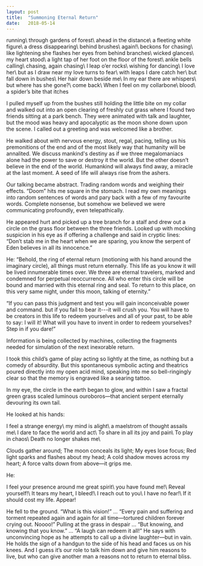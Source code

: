 ```yaml
---
layout: post
title:  "Summoning Eternal Return"
date:   2018-05-14
---
```


running\\
through gardens of forest\\
ahead in the distance\\
a fleeting white figure\\
a dress disappearing\\
behind brushes\\
again!\\
beckons for chasing\\
like lightening she flashes her eyes from behind branches\\
wicked glances\\
my heart stood\\
a light tap of her foot on the floor of the forest\\
ankle bells calling\\
chasing, again chasing\\
I leap o’er rocks\\
wishing for dancing\\
I love her\\
but as I draw near my love turns to fear\\
with leaps I dare catch her\\
but fall down in bushes\\
Her hair down beside me\\
In my ear there are whispers\\
but where has she gone?\\
come back\\
When I feel on my collarbone\\
blood\\
a spider’s bite that itches

I pulled myself up from the bushes still holding the little bite on my collar and walked out into an open clearing of freshly cut grass where I found two friends sitting at a park bench. They were animated with talk and laughter, but the mood was heavy and apocalyptic as the moon shone down upon the scene. I called out a greeting and was welcomed like a brother.

He walked about with nervous energy, stout, regal, pacing, telling us his premonitions of the end and of the most likely way that humanity will be annalited. We discuss mankind's destiny as if we three megalomaniacs alone had the power to save or destroy it the world. But the other doesn’t believe in the end of the world. Humankind will always find away, a miracle at the last moment. A seed of life will always rise from the ashers.

Our talking became abstract. Trading random words and weighing their effects. “Doom” hits me square in the stomach. I read my own meanings into random sentences of words and pary back with a few of my favourite words. Complete nonsense, but somehow we believed we were communicating profoundly, even telepathically.

He appeared hurt and picked up a tree branch for a stalf and drew out a circle on the grass floor between the three friends. Looked up with mocking suspicion in his eye as if offering a challenge and said in cryptic lines: “Don’t stab me in the heart when we are sparing, you know the serpent of Eden believes in all its innocence.”

He: “Behold, the ring of eternal return (motioning with his hand around the imaginary circle), all things must return eternally. This life as you know it will be lived innumerable times over. We three are eternal travelers, marked and condemned for perpetual reoccurrence. All who enter this circle will be bound and married with this eternal ring and seal. To return to this place, on this very same night, under this moon, talking of eternity.”

“If you can pass this judgment and test you will gain inconceivable power and command. but if you fail to bear it---it will crush you. You will have to be creators in this life to redeem yourselves and all of your past, to be able to say: I will it! What will you have to invent in order to redeem yourselves? Step in if you dare!”

Information is being collected by machines, collecting the fragments needed for simulation of the next inexorable return.

I took this child’s game of play acting so lightly at the time, as nothing but a comedy of absurdity. But this spontaneous symbolic acting and theatrics poured directly into my open acid mind, speaking into me so bell-ringingly clear so that the memory is engraved like a searing tattoo.

In my eye, the circle in the earth began to glow, and within I saw a fractal green grass scaled luminous ouroboros—that ancient serpent eternally devouring its own tail.

He looked at his hands:

I feel a strange energy\\
my mind is alight\\
a maelstrom of thought assails me\\
I dare to face the world and act\\
To share in all its joy and pain\\
To play in chaos\\
Death no longer shakes me\\

Clouds gather around; The moon conceals its light; My eyes lose focus; Red light sparks and flashes about my head; A cold shadow moves across my heart; A force valts down from above—it grips me.

He:

I feel your presence around me great spirit\\
you have found me!\\
Reveal yourself!\\
It tears my heart, I bleed!\\
I reach out to you\\
I have no fear!\\
If it should cost my life. Appear!

He fell to the ground. “What is this vision!” ... “Every pain and suffering and torment repeated again and again for all time—tortured children forever crying out. Noooo!” Pulling at the grass in despair ... “But knowing, and knowing that you know.” ... “A laugh can redeem it all!” He says with unconvincing hope as he attempts to call up a divine laughter—but in vain. He holds the sign of a handgun to the side of his head and faces us on his knees. And I guess it’s our role to talk him down and give him reasons to live, but who can give another man a reasons not to return to eternal bliss. 
